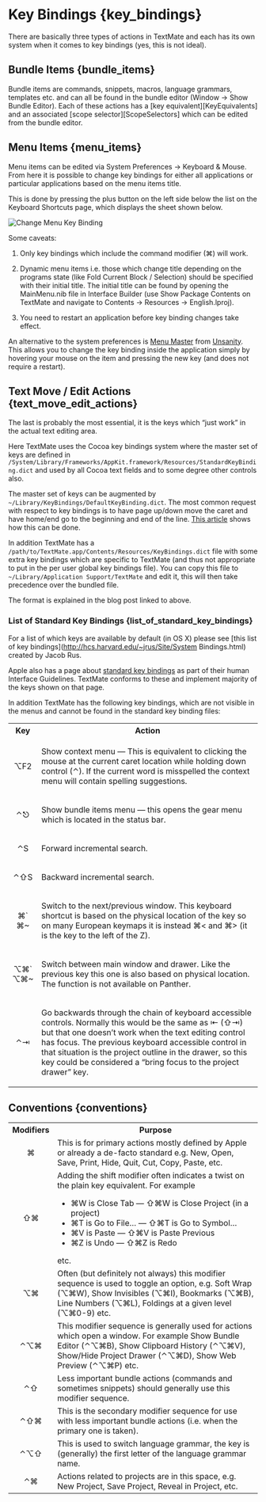 # Key Bindings {key_bindings}

There are basically three types of actions in TextMate and each has its own system when it comes to key bindings (yes, this is not ideal).

## Bundle Items {bundle_items}

Bundle items are commands, snippets, macros, language grammars, templates etc. and can all be found in the bundle editor (Window &#x2192; Show Bundle Editor). Each of these actions has a [key equivalent][KeyEquivalents] and an associated [scope selector][ScopeSelectors] which can be edited from the bundle editor.

## Menu Items {menu_items}

Menu items can be edited via System Preferences &#x2192; Keyboard & Mouse. From here it is possible to change key bindings for either all applications or particular applications based on the menu items title.

This is done by pressing the plus button on the left side below the list on the Keyboard Shortcuts page, which displays the sheet shown below.

![Change Menu Key Binding](change_menu_key_binding.png)

Some caveats:

 1. Only key bindings which include the command modifier (&#x2318;) will work.

 2. Dynamic menu items i.e. those which change title depending on the programs state (like Fold Current Block / Selection) should be specified with their initial title. The initial title can be found by opening the MainMenu.nib file in Interface Builder (use Show Package Contents on TextMate and navigate to Contents &#x2192; Resources &#x2192; English.lproj).

 3. You need to restart an application before key binding changes take effect.

An alternative to the system preferences is [Menu Master](http://www.unsanity.com/haxies/menumaster) from [Unsanity](http://www.unsanity.com/). This allows you to change the key binding inside the application simply by hovering your mouse on the item and pressing the new key (and does not require a restart).


## Text Move / Edit Actions {text_move_edit_actions}

The last is probably the most essential, it is the keys which “just work” in the actual text editing area.

Here TextMate uses the Cocoa key bindings system where the master set of keys are defined in `/System/‍Library/‍Frameworks/‍AppKit.framework/‍Resources/‍StandardKeyBinding.dict` and used by all Cocoa text fields and to some degree other controls also.

The master set of keys can be augmented by `~/Library/‍KeyBindings/‍DefaultKeyBinding.dict`. The most common request with respect to key bindings is to have page up/down move the caret and have home/end go to the beginning and end of the line. [This article](http://macromates.com/blog/archives/2005/07/05/key-bindings-for-switchers/) shows how this can be done.

In addition TextMate has a `/path/‍to/‍TextMate.app/‍Contents/‍Resources/‍KeyBindings.dict` file with some extra key bindings which are specific to TextMate (and thus not appropriate to put in the per user global key bindings file). You can copy this file to `~/Library/‍Application Support/‍TextMate` and edit it, this will then take precedence over the bundled file.

The format is explained in the blog post linked to above.

### List of Standard Key Bindings {list_of_standard_key_bindings}

For a list of which keys are available by default (in OS X) please see [this list of key bindings](http://hcs.harvard.edu/~jrus/Site/System Bindings.html) created by Jacob Rus.

Apple also has a page about [standard key bindings](http://developer.apple.com/documentation/UserExperience/Conceptual/OSXHIGuidelines/XHIGKeyboardShortcuts/chapter_20_section_1.html) as part of their human Interface Guidelines. TextMate conforms to these and implement majority of the keys shown on that page.

In addition TextMate has the following key bindings, which are not visible in the menus and cannot be found in the standard key binding files:

<table class="graybox" border="0" cellspacing="0" cellpadding="5">
    <tr>
        <th>Key</th>
        <th>Action</th>
    </tr>
    <tr>
        <td align="center"><p>&#x2325;F2</p></td>
        <td><p>Show context menu — This is equivalent to clicking the mouse at the current caret location while holding down control (&#x2303;). If the current word is misspelled the context menu will contain spelling suggestions.</p></td>
    </tr>
    <tr>
        <td align="center"><p>&#x2303;&#x238B;</p></td>
        <td><p>Show bundle items menu — this opens the gear menu which is located in the status bar.</p></td>
    </tr>
    <tr>
        <td align="center"><p>&#x2303;S</p></td>
        <td><p>Forward incremental search.</p></td>
    </tr>
    <tr>
        <td align="center"><p>&#x2303;&#x21E7;S</p></td>
        <td><p>Backward incremental search.</p></td>
    </tr>
    <tr>
        <td align="center"><p>&#x2318;`<br>&#x2318;~</p></td>
        <td><p>Switch to the next/previous window. This keyboard shortcut is based on the physical location of the key so on many European keymaps it is instead &#x2318;&lt; and &#x2318;&gt; (it is the key to the left of the Z).</p></td>
    </tr>
    <tr>
        <td align="center"><p>&#x2325;&#x2318;`<br>&#x2325;&#x2318;~</p></td>
        <td><p>Switch between main window and drawer. Like the previous key this one is also based on physical location. The function is not available on Panther.</p></td>
    </tr>
    <tr>
        <td align="center"><p>&#x2303;&#x21E5;</p></td>
        <td><p>Go backwards through the chain of keyboard accessible controls. Normally this would be the same as &#x21E4; (&#x21E7;&#x21E5;) but that one doesn’t work when the text editing control has focus. The previous keyboard accessible control in that situation is the project outline in the drawer, so this key could be considered a “bring focus to the project drawer” key.</p></td>
    </tr>
</table>


## Conventions {conventions}

<table class="graybox" border="0" cellspacing="0" cellpadding="5">
    <tr>
        <th>Modifiers</th>
        <th>Purpose</th>
    </tr>
    <tr>
        <td align="center">&#x2318;</td> <!-- command -->
        <td>This is for primary actions mostly defined by Apple or already a de-facto standard e.g. New, Open, Save, Print, Hide, Quit, Cut, Copy, Paste, etc.</td>
    </tr>
    <tr>
        <td align="center">&#x21E7;&#x2318;</td> <!-- shift command -->
        <td>Adding the shift modifier often indicates a twist on the plain key equivalent. For example<ul>
            <li>&#x2318;W is Close Tab — &#x21E7;&#x2318;W is Close Project (in a project)</li>
            <li>&#x2318;T is Go to File… — &#x21E7;&#x2318;T is Go to Symbol…</li>
            <li>&#x2318;V is Paste — &#x21E7;&#x2318;V is Paste Previous</li>
            <li>&#x2318;Z is Undo — &#x21E7;&#x2318;Z is Redo</li>
        </ul>etc.</td>
    </tr>
    <tr>
        <td align="center">&#x2325;&#x2318;</td> <!-- option command -->
        <td>Often (but definitely not always) this modifier sequence is used to toggle an option, e.g. Soft Wrap (&#x2325;&#x2318;W), Show Invisibles (&#x2325;&#x2318;I), Bookmarks (&#x2325;&#x2318;B), Line Numbers (&#x2325;&#x2318;L), Foldings at a given level (&#x2325;&#x2318;0-9) etc.</td>
    </tr>
    <tr>
        <td align="center">&#x2303;&#x2325;&#x2318;</td> <!-- control option command -->
        <td>This modifier sequence is generally used for actions which open a window. For example Show Bundle Editor (&#x2303;&#x2325;&#x2318;B), Show Clipboard History (&#x2303;&#x2325;&#x2318;V), Show/Hide Project Drawer (&#x2303;&#x2325;&#x2318;D), Show Web Preview (&#x2303;&#x2325;&#x2318;P) etc.</td>
    </tr>
    <tr>
        <td align="center">&#x2303;&#x21E7;</td> <!-- control shift -->
        <td>Less important bundle actions (commands and sometimes snippets) should generally use this modifier sequence.</td>
    </tr>
    <tr>
        <td align="center">&#x2303;&#x21E7;&#x2318;</td> <!-- control shift command -->
        <td>This is the secondary modifier sequence for use with less important bundle actions (i.e. when the primary one is taken).</td>
    </tr>
    <tr>
        <td align="center">&#x2303;&#x2325;&#x21E7;</td> <!-- control option shift -->
        <td>This is used to switch language grammar, the key is (generally) the first letter of the language grammar name.</td>
    </tr>
    <tr>
        <td align="center">&#x2303;&#x2318;</td> <!-- control command -->
        <td>Actions related to projects are in this space, e.g. New Project, Save Project, Reveal in Project, etc.</td>
    </tr>
</table>
